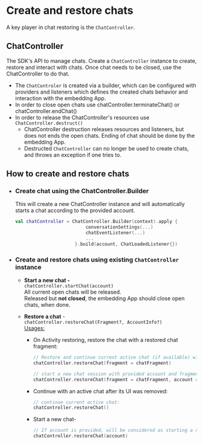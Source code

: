# Create and restore chats 
A key player in chat restoring is the `ChatController`.

## ChatController
The SDK's API to manage chats. Create a `ChatController` instance to create, restore and interact with chats. Once chat needs to be closed, use the ChatController to do that.   
- The `ChatControler` is created via a builder, which can be configured with providers and listeners which defines the created chats behavior and interaction with the embedding App.  
- In order to close open chats use chatController.terminateChat() or chatController.endChat() 
- In order to release the ChatController's resources use `ChatController.destruct()`   
  - ChatController destruction releases resources and listeners, but does not ends the open chats. Ending of chat should be done by the embedding App.   
  - Destructed `ChatController` can no longer be used to create chats, and throws an exception if one tries to.


## How to create and restore chats
- ### Create chat using the ChatController.Builder
  This will create a new ChatController instance and will automatically starts a chat according to the provided account.
  ```kotlin
  val chatController = ChatController.Builder(context).apply {
                            conversationSettings(...)
                            chatEventListener(...)
                            ...
                        }.build(account, ChatLoadedListener{})
  ```

- ### Create and restore chats using existing `ChatController` instance
  - **Start a new chat -**   
`chatController.startChat(account)`  
  All current open chats will be released.   
  Released but **not closed**, the embedding App should close open chats, when done.

  - **Restore a chat** -    
`chatController.restoreChat(Fragment?, AccountInfo?)`   
    <u>Usages:</u>
    - On Activity restoring, restore the chat with a restored chat fragment:
      ```kotlin
      // Restore and continue current active chat (if available) with provided fragment:
      chatController.restoreChat(fragment = chatFragment)      

      // start a new chat session with provided account and fragment:
      chatController.restoreChat(fragment = chatFragment, account = account)
      ```
  
    - Continue with an active chat after its UI was removed:
      ```kotlin
      // continue current active chat:
      chatController.restoreChat()
      ```
    
    - Start a new chat-
      ```kotlin
      // If account is provided, will be considered as starting a new chat:
      chatController.restoreChat(account)
      ```

